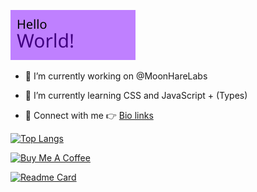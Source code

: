 [![Hello World](https://github.com/ksenginew/ksenginew/raw/main/header.svg)](#nolink)

- 🔭 I’m currently working on @MoonHareLabs  

- 🌱 I’m currently learning CSS and JavaScript + (Types)    

- 💌 Connect with me 👉 [Bio links](https://bio.link/ksengine)

[![Top Langs](https://github-readme-stats.vercel.app/api/top-langs/?username=ksenginew&layout=compact)](#nolink)

[![Buy Me A Coffee](https://cdn.buymeacoffee.com/buttons/v2/default-yellow.png)](https://www.buymeacoffee.com/ksengine)

[![Readme Card](https://github-readme-stats.vercel.app/api/pin/?username=ksenginew&repo=styless.css)](https://github.com/ksenginew/styless.css)
